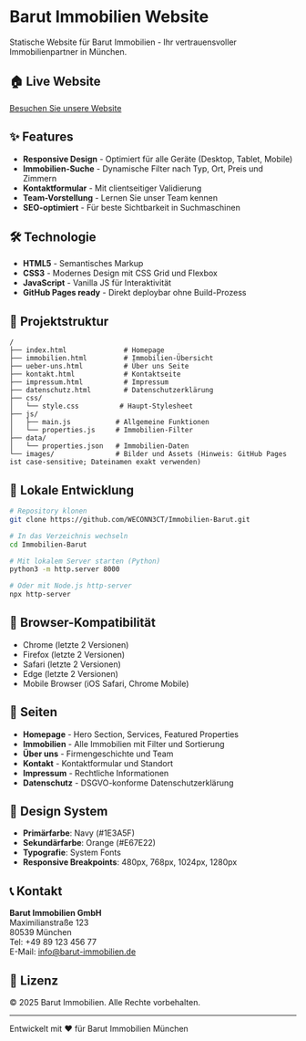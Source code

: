 # Barut Immobilien Website

Statische Website für Barut Immobilien - Ihr vertrauensvoller Immobilienpartner in München.

## 🏠 Live Website
[Besuchen Sie unsere Website](https://weconn3ct.github.io/Immobilien-Barut/)

## ✨ Features
- **Responsive Design** - Optimiert für alle Geräte (Desktop, Tablet, Mobile)
- **Immobilien-Suche** - Dynamische Filter nach Typ, Ort, Preis und Zimmern
- **Kontaktformular** - Mit clientseitiger Validierung
- **Team-Vorstellung** - Lernen Sie unser Team kennen
- **SEO-optimiert** - Für beste Sichtbarkeit in Suchmaschinen

## 🛠 Technologie
- **HTML5** - Semantisches Markup
- **CSS3** - Modernes Design mit CSS Grid und Flexbox
- **JavaScript** - Vanilla JS für Interaktivität
- **GitHub Pages ready** - Direkt deploybar ohne Build-Prozess

## 📂 Projektstruktur
```
/
├── index.html              # Homepage
├── immobilien.html         # Immobilien-Übersicht
├── ueber-uns.html          # Über uns Seite
├── kontakt.html            # Kontaktseite
├── impressum.html          # Impressum
├── datenschutz.html        # Datenschutzerklärung
├── css/
│   └── style.css          # Haupt-Stylesheet
├── js/
│   ├── main.js           # Allgemeine Funktionen
│   └── properties.js     # Immobilien-Filter
├── data/
│   └── properties.json   # Immobilien-Daten
└── images/               # Bilder und Assets (Hinweis: GitHub Pages ist case-sensitive; Dateinamen exakt verwenden)
```

## 🚀 Lokale Entwicklung
```bash
# Repository klonen
git clone https://github.com/WECONN3CT/Immobilien-Barut.git

# In das Verzeichnis wechseln
cd Immobilien-Barut

# Mit lokalem Server starten (Python)
python3 -m http.server 8000

# Oder mit Node.js http-server
npx http-server
```

## 📱 Browser-Kompatibilität
- Chrome (letzte 2 Versionen)
- Firefox (letzte 2 Versionen)
- Safari (letzte 2 Versionen)
- Edge (letzte 2 Versionen)
- Mobile Browser (iOS Safari, Chrome Mobile)

## 📄 Seiten
- **Homepage** - Hero Section, Services, Featured Properties
- **Immobilien** - Alle Immobilien mit Filter und Sortierung
- **Über uns** - Firmengeschichte und Team
- **Kontakt** - Kontaktformular und Standort
- **Impressum** - Rechtliche Informationen
- **Datenschutz** - DSGVO-konforme Datenschutzerklärung

## 🎨 Design System
- **Primärfarbe**: Navy (#1E3A5F)
- **Sekundärfarbe**: Orange (#E67E22)
- **Typografie**: System Fonts
- **Responsive Breakpoints**: 480px, 768px, 1024px, 1280px

## 📞 Kontakt
**Barut Immobilien GmbH**  
Maximilianstraße 123  
80539 München  
Tel: +49 89 123 456 77  
E-Mail: info@barut-immobilien.de

## 📜 Lizenz
© 2025 Barut Immobilien. Alle Rechte vorbehalten.

---
Entwickelt mit ❤️ für Barut Immobilien München